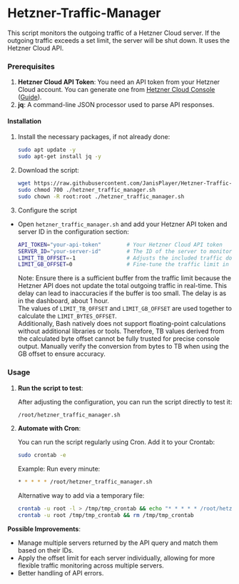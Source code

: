 # Hetzner-Traffic-Manager
This script monitors the outgoing traffic of a Hetzner Cloud server. If the outgoing traffic exceeds a set limit, the server will be shut down. It uses the Hetzner Cloud API.

### Prerequisites

1. **Hetzner Cloud API Token**: You need an API token from your Hetzner Cloud account. You can generate one from [Hetzner Cloud Console](https://console.hetzner.cloud/) ([Guide](https://docs.hetzner.cloud/#getting-started)).
2. **jq**: A command-line JSON processor used to parse API responses.


#### Installation

1. Install the necessary packages, if not already done:

   ```bash
   sudo apt update -y
   sudo apt-get install jq -y
   ```

2. Download the script:

   ```bash
   wget https://raw.githubusercontent.com/JanisPlayer/Hetzner-Traffic-Manager/refs/heads/main/hetzner_traffic_manager.sh
   sudo chmod 700 ./hetzner_traffic_manager.sh
   sudo chown -R root:root ./hetzner_traffic_manager.sh
   ```
   
3. Configure the script

- Open `hetzner_traffic_manager.sh` and add your Hetzner API token and server ID in the configuration section:

   ```bash
   API_TOKEN="your-api-token"        # Your Hetzner Cloud API token
   SERVER_ID="your-server-id"        # The ID of the server to monitor
   LIMIT_TB_OFFSET=-1                # Adjusts the included traffic down (-1) or up (+1) in TB
   LIMIT_GB_OFFSET=0                 # Fine-tune the traffic limit in GB (can adjust the value of LIMIT_TB_OFFSET)
   ```
   Note: Ensure there is a sufficient buffer from the traffic limit because the Hetzner API does not update the total outgoing traffic in real-time. This delay can lead to inaccuracies if the buffer is too small. The delay is as in the dashboard, about 1 hour.  
   The values of `LIMIT_TB_OFFSET` and `LIMIT_GB_OFFSET` are used together to calculate the `LIMIT_BYTES_OFFSET`.  
   Additionally, Bash natively does not support floating-point calculations without additional libraries or tools. Therefore, TB values derived from the calculated byte offset cannot be fully trusted for precise console output. Manually verify the conversion from bytes to TB when using the GB offset to ensure accuracy.
   
### Usage

1. **Run the script to test**:

   After adjusting the configuration, you can run the script directly to test it:

   ```bash
   /root/hetzner_traffic_manager.sh
   ```
   
2. **Automate with Cron**:

   You can run the script regularly using Cron. Add it to your Crontab:

   ```bash
   sudo crontab -e
   ```

   Example: Run every minute:

   ```bash
   * * * * * /root/hetzner_traffic_manager.sh
   ```

   Alternative way to add via a temporary file:

   ```bash
   crontab -u root -l > /tmp/tmp_crontab && echo "* * * * * /root/hetzner_traffic_manager.sh" >> /tmp/tmp_crontab
   crontab -u root /tmp/tmp_crontab && rm /tmp/tmp_crontab

**Possible Improvements**:
- Manage multiple servers returned by the API query and match them based on their IDs.
- Apply the offset limit for each server individually, allowing for more flexible traffic monitoring across multiple servers.
- Better handling of API errors.
